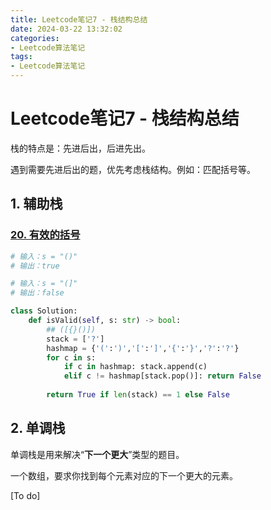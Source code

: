 ```yaml
---
title: Leetcode笔记7 - 栈结构总结
date: 2024-03-22 13:32:02
categories: 
- Leetcode算法笔记
tags: 
- Leetcode算法笔记
---
```


# Leetcode笔记7 - 栈结构总结

栈的特点是：先进后出，后进先出。

遇到需要先进后出的题，优先考虑栈结构。例如：匹配括号等。

## 1. 辅助栈

### [20. 有效的括号](https://leetcode.cn/problems/valid-parentheses/)

```python
# 输入：s = "()"
# 输出：true

# 输入：s = "(]"
# 输出：false

class Solution:
    def isValid(self, s: str) -> bool:
        ## ([{}()])
        stack = ['?']
        hashmap = {'(':')','[':']','{':'}','?':'?'}
        for c in s:
            if c in hashmap: stack.append(c)
            elif c != hashmap[stack.pop()]: return False
        
        return True if len(stack) == 1 else False
```



## 2. 单调栈

单调栈是用来解决“**下一个更大**”类型的题目。

一个数组，要求你找到每个元素对应的下一个更大的元素。

[To do]

